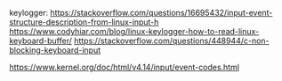 


keylogger:
https://stackoverflow.com/questions/16695432/input-event-structure-description-from-linux-input-h
https://www.codyhiar.com/blog/linux-keylogger-how-to-read-linux-keyboard-buffer/
https://stackoverflow.com/questions/448944/c-non-blocking-keyboard-input

https://www.kernel.org/doc/html/v4.14/input/event-codes.html
